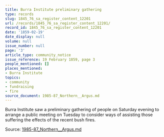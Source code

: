 ```yaml
---
title: Burra Institute preliminary gathering
type: records
slug: 1845_76_sa_register_content_12201
url: /records/1845_76_sa_register_content_12201/
record_id: 1845_76_sa_register_content_12201
date: '1859-02-19'
date_display: null
volume: null
issue_number: null
page: '3'
article_type: community_notice
issue_reference: 19 February 1859, page 3
people_mentioned: []
places_mentioned:
- Burra Institute
topics:
- community
- fundraising
- fire
source_document: 1985-87_Northern__Argus.md
---
```


Burra Institute saw a preliminary gathering of people on Saturday evening to arrange a public meeting on Tuesday to consider ways of assisting those suffering the effects of the recent bush fires.

Source: [1985-87_Northern__Argus.md](/downloads/markdown/1985-87_Northern__Argus.md)
